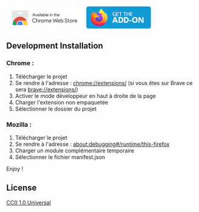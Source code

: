 [![Badge Chrome](images/chrome-badge.png)](https://chrome.google.com/webstore/detail/urlite/kjmaeefbndimbbnbcighfjdnibjjihbk) [![Badge Mozilla](images/mozilla-badge.png)](https://addons.mozilla.org/en-US/firefox/addon/urlite)


## Development Installation  

### Chrome :
1. Télécharger le projet 
2. Se rendre à l'adresse : <chrome://extensions/> (si vous êtes sur Brave ce sera <brave://extensions/>)
3. Activer le mode développeur en haut à droite de la page
4. Charger l'extension non empaquetée
5. Sélectionner le dossier du projet

### Mozilla :
1. Télécharger le projet
2. Se rendre à l'adresse : <about:debugging#/runtime/this-firefox>
3. Charger un module complémentaire temporaire 
4. Sélectionner le fichier manifest.json

Enjoy !

## License
[CC0 1.0 Universal](https://github.com/urlite/extension/blob/master/LICENSE)